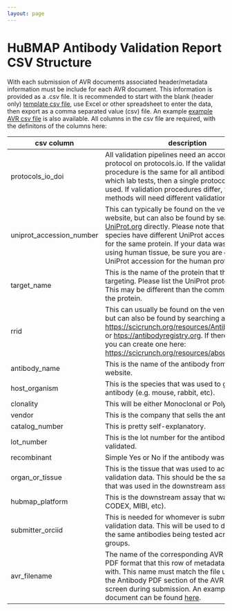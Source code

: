 ```yaml
---
layout: page
---
```

# HuBMAP Antibody Validation Report CSV Structure
With each submission of AVR documents associated header/metadata information must be include for each AVR document. This information is provided as a .csv file.  It is recommended to start with the blank (header only) [template csv file](/avr/avr-template.csv), use Excel or other spreadsheet to enter the data, then export as a comma separated value (csv) file.  An example [example AVR csv file](/avr/example-avrs.csv) is also available. All columns in the csv file are required, with the definitons of the columns here:


| csv column               | description                                                                    |
|--------------------------|--------------------------------------------------------------------------------|
| protocols_io_doi         | All validation pipelines need an accompanying protocol on protocols.io. If the validation procedure is the same for all antibodies your which lab tests, then a single protocol can be used. If validation procedures differ, then different methods will need different validation protocols. |
| uniprot_accession_number | This can typically be found on the vendor’s website, but can also be found by searching <a href="https://www.uniprot.org" target="_blank">UniProt.org</a> directly. Please note that different species have different UniProt accession numbers for the same protein. If your data was acquired using human tissue, be sure you are choosing the UniProt accession for the human protein. |
| target_name              | This is the name of the protein that the antibody is targeting. Please list the UniProt protein name. This may be different than the common name for the protein. |
| rrid                     | This can usually be found on the vendor’s website, but can also be found by searching at <a href="https://scicrunch.org/resources/Antibodies/search" target="_blank">https://scicrunch.org/resources/Antibodies/search</a> or <a href="https://antibodyregistry.org" target="_blank">htps://antibodyregistry.org</a>. If there is no RRID, you can create one here: <a href="https://scicrunch.org/resources/about/resource" target="_blank">https://scicrunch.org/resources/about/resource</a>. |
| antibody_name            | This is the name of the antibody from the vendor’s website. |
| host_organism            | This is the species that was used to generate the antibody (e.g. mouse, rabbit, etc). |
| clonality                | This will be either Monoclonal or Polyclonal. |
| vendor                   | This is the company that sells the antibody. |
| catalog_number           | This is pretty self-explanatory. |
| lot_number               | This is the lot number for the antibody that was validated. |
| recombinant              | Simple Yes or No if the antibody was recombinant. |
| organ_or_tissue          | This is the tissue that was used to acquire the validation data. This should be the same tissue that was used in the downstream assay. |
| hubmap_platform          | This is the downstream assay that was used (e.g. CODEX, MIBI, etc). |
| submitter_orciid         | This is needed for whomever is submitting the validation data. This will be used to differentiate the same antibodies being tested across different groups. |
| avr_filename             | The name of the corresponding AVR document in PDF format that this row of metadata is associated with.  This name must match the file uploaded in the Antibody PDF section of the AVR upload screen during submission. An example AVR document can be found <a href="/avr/example-avr.pdf" target="_blank">here</a>. |